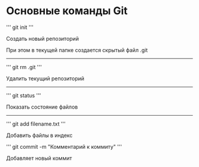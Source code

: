 # Основные команды Git
 
'''
git init
'''

Создать новый репозиторий

При этом в текущей папке создается скрытый файл .git

----

'''
git rm .git
'''

Удалить текущий репозиторий

----

'''
git status
'''

Показать состояние файлов

----

''' git add filename.txt
'''

Добавить файлы в индекс

''' git commit -m "Комментарий к коммиту"
'''

Добавляет новый коммит


